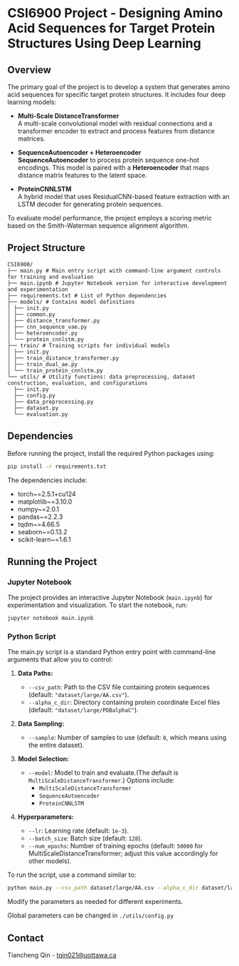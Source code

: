 # CSI6900 Project - Designing Amino Acid Sequences for Target Protein Structures Using Deep Learning


## Overview

The primary goal of the project is to develop a system that generates amino acid sequences for specific target protein structures. It includes four deep learning models:

- **Multi-Scale DistanceTransformer**  
  A multi-scale convolutional model with residual connections and a transformer encoder to extract and process features from distance matrices.

- **SequenceAutoencoder + Heteroencoder**  
  **SequenceAutoencoder**  to process protein sequence one-hot encodings. This model is paired with a **Heteroencoder** that maps distance matrix features to the latent space.

- **ProteinCNNLSTM**  
  A hybrid model that uses ResidualCNN-based feature extraction with an LSTM decoder for generating protein sequences.


To evaluate model performance, the project employs a scoring metric based on the Smith-Waterman sequence alignment algorithm.

## Project Structure
```
CSI6900/ 
├── main.py # Main entry script with command-line argument controls for training and evaluation
├── main.ipynb # Jupyter Notebook version for interactive development and experimentation 
├── requirements.txt # List of Python dependencies 
├── models/ # Contains model definitions 
│ ├── init.py 
│ ├── common.py 
│ ├── distance_transformer.py 
│ ├── cnn_sequence_vae.py 
│ ├── heteroencoder.py 
│ └── protein_cnnlstm.py 
├── train/ # Training scripts for individual models 
│ ├── init.py 
│ ├── train_distance_transformer.py 
│ ├── train_dual_ae.py 
│ └── train_protein_cnnlstm.py 
└── utils/ # Utility functions: data preprocessing, dataset construction, evaluation, and configurations 
  ├── init.py 
  ├── config.py 
  ├── data_preprocessing.py 
  ├── dataset.py 
  └── evaluation.py
```

## Dependencies

Before running the project, install the required Python packages using:

```bash
pip install -r requirements.txt
```
The dependencies include:
- torch~=2.5.1+cu124
- matplotlib~=3.10.0
- numpy~=2.0.1
- pandas~=2.2.3
- tqdm~=4.66.5
- seaborn~=0.13.2
- scikit-learn~=1.6.1

## Running the Project
### Jupyter Notebook
The project provides an interactive Jupyter Notebook (`main.ipynb`) for experimentation and visualization. To start the notebook, run:
```bash
jupyter notebook main.ipynb
```
### Python Script
The main.py script is a standard Python entry point with command-line arguments that allow you to control:
1. **Data Paths:**
   - `--csv_path`: Path to the CSV file containing protein sequences (default: `"dataset/large/AA.csv"`).
   - `--alpha_c_dir`: Directory containing protein coordinate Excel files (default: `"dataset/large/PDBalphaC"`).
2. **Data Sampling:**
   - `--sample`: Number of samples to use (default: `0`, which means using the entire dataset).
3. **Model Selection:**
   - `--model`: Model to train and evaluate.(The default is `MultiScaleDistanceTransformer`.) Options include:
     - `MultiScaleDistanceTransformer`
     - `SequenceAutoencoder`
     - `ProteinCNNLSTM` 

4. **Hyperparameters:**
   - `--lr`: Learning rate (default: `1e-3`).
   - `--batch_size`: Batch size (default: `128`).
   - `--num_epochs`: Number of training epochs (default: `50000` for MultiScaleDistanceTransformer; adjust this value accordingly for other models).

To run the script, use a command similar to:

```bash
python main.py --csv_path dataset/large/AA.csv --alpha_c_dir dataset/large/PDBalphaC --model MultiScaleDistanceTransformer --batch_size 128 --lr 1e-3 --num_epochs 50000
```

Modify the parameters as needed for different experiments.

Global parameters can be changed in `./utils/config.py`

## Contact
Tiancheng Qin - [tqin021@uottawa.ca](tqin021@uottawa.ca)
